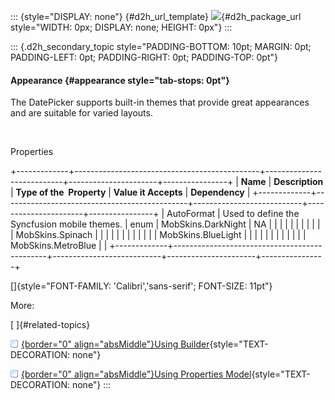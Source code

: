 ::: {style="DISPLAY: none"}
[](ms-xhelp:///?Id=d2h_url_template){#d2h_url_template} ![](!package_url!){#d2h_package_url style="WIDTH: 0px; DISPLAY: none; HEIGHT: 0px"}
:::

::: {.d2h_secondary_topic style="PADDING-BOTTOM: 10pt; MARGIN: 0pt; PADDING-LEFT: 0pt; PADDING-RIGHT: 0pt; PADDING-TOP: 0pt"}
#### Appearance {#appearance style="tab-stops: 0pt"}

The DatePicker supports built-in themes that provide great appearances and are suitable for varied layouts.

 

Properties

+-------------+----------------------------------------------+---------------------------+----------------------+----------------+
| **Name**    | **Description**                              | **Type of the  Property** | **Value it Accepts** | **Dependency** |
+-------------+----------------------------------------------+---------------------------+----------------------+----------------+
| AutoFormat  | Used to define the Syncfusion mobile themes. | enum                      | MobSkins.DarkNight   | NA             |
|             |                                              |                           |                      |                |
|             |                                              |                           | MobSkins.Spinach     |                |
|             |                                              |                           |                      |                |
|             |                                              |                           | MobSkins.BlueLight   |                |
|             |                                              |                           |                      |                |
|             |                                              |                           | MobSkins.MetroBlue   |                |
+-------------+----------------------------------------------+---------------------------+----------------------+----------------+

[]{style="FONT-FAMILY: 'Calibri','sans-serif'; FONT-SIZE: 11pt"} 

More:

[ ]{#related-topics}

[![](button.gif){border="0" align="absMiddle"}Using Builder](ms-xhelp:///?Id=366cdb42-2a99-48bf-bacc-76b548c5d6f8){style="TEXT-DECORATION: none"}

[![](button.gif){border="0" align="absMiddle"}Using Properties Model](ms-xhelp:///?Id=af6cb885-b992-4f5b-8a05-cf70b85e677d){style="TEXT-DECORATION: none"}
:::
